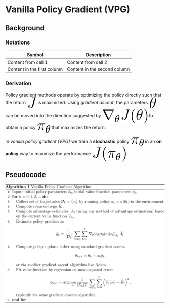 # Vanilla Policy Gradient (VPG)

## Background
### Notations
Symbol | Description
------------ | -------------
Content from cell 1 | Content from cell 2
Content in the first column | Content in the second column

### Derivation
Policy gradient methods operate by optimizing the policy directly such that the return <img align="center" src="../../docs/images/VPG/J.svg" alt="J"/> is maximized. Using *gradient ascent*, the parameters <img align="center" src="../../docs/images/VPG/theta.svg" alt="theta"/> can be moved into the direction suggested by <img align="center" src="../../docs/images/VPG/Nabla-of-J.svg" alt="\nabla_\theta J(\theta)"/> to obtain a policy <img align="center" src="../../docs/images/VPG/pi_theta.svg" alt="\pi_{\theta}"/> that maximizes the return.

In *vanilla policy gradient (VPG)* we train a **stochastic** policy <img align="center" src="../../docs/images/VPG/pi_theta.svg" alt="\pi_{\theta}"/> in an **on policy** way to maximize the performance <img align="center" src="../../docs/images/VPG/J-of-pi_theta.svg" alt="J(\pi_{\theta})"/>.






## Pseudocode
![VPG pseudocode algorithm](../../docs/images/VPG/VPG_Pseudocode.svg)
